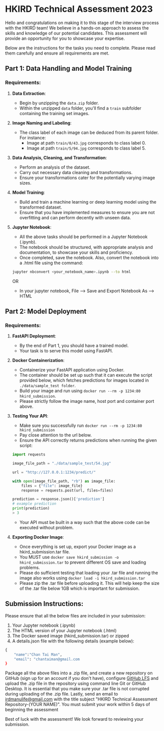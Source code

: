 # HKIRD Technical Assessment 2023

Hello and congratulations on making it to this stage of the interview process with the HKIRD team! We believe in a hands-on approach to assess the skills and knowledge of our potential candidates. This assessment will provide an opportunity for you to showcase your expertise.

Below are the instructions for the tasks you need to complete. Please read them carefully and ensure all requirements are met.

## Part 1: Data Handling and Model Training

### Requirements:

1. **Data Extraction**:
    - Begin by unzipping the `data.zip` folder.
    - Within the unzipped `data` folder, you'll find a `train` subfolder containing the training set images.

2. **Image Naming and Labeling**:
    - The class label of each image can be deduced from its parent folder. For instance:
      - Image at path `train/0/43.jpg` corresponds to class label 0.
      - Image at path `train/5/94.jpg` corresponds to class label 5.

3. **Data Analysis, Cleaning, and Transformation**:
    - Perform an analysis of the dataset.
    - Carry out necessary data cleaning and transformations.
    - Ensure your transformations cater for the potentially varying image sizes.

4. **Model Training**:
    - Build and train a machine learning or deep learning model using the transformed dataset.
    - Ensure that you have implemented measures to ensure you are not overfitting and can perform decently with unseen data.

5. **Jupyter Notebook**:
    - All the above tasks should be performed in a Jupyter Notebook (.ipynb).
    - The notebook should be structured, with appropriate analysis and documentation, to showcase your skills and proficiency.
    - Once completed, save the notebook. Also, convert the notebook into a .html file using the command:
    ```bash
    jupyter nbconvert <your_notebook_name>.ipynb --to html
    ```
    OR
    - In your jupyter notebook, File --> Save and Export Notebook As --> HTML

## Part 2: Model Deployment

### Requirements:

1. **FastAPI Deployment**:
    - By the end of Part 1, you should have a trained model.
    - Your task is to serve this model using FastAPI.

2. **Docker Containerization**:
    - Containerize your FastAPI application using Docker.
    - The container should be set up such that it can execute the script provided below, which fetches predictions for images located in `./data/sample_test folder`.
    - Build your image and run using `docker run --rm -p 1234:80 hkird_submission`.
    - Please strictly follow the image name, host port and container port above.

3. **Testing Your API**:
    - Make sure you successfully run `docker run --rm -p 1234:80 hkird_submission`
    - Pay close attention to the url below.
    - Ensure the API correctly returns predictions when running the given script:
    ```python
    import requests

    image_file_path = "./data/sample_test/54.jpg"

    url = "http://127.0.0.1:1234/predict/"

    with open(image_file_path, "rb") as image_file:
        files = {"file": image_file}
        response = requests.post(url, files=files)

    prediction = response.json()['prediction']
    # example prediction
    print(prediction)
    > 3
    ```
    - Your API must be built in a way such that the above code can be executed without problem.


4. **Exporting Docker Image**:
    - Once everything is set up, export your Docker image as a hkird_submission.tar file.
    - You MUST use `docker save hkird_submission -o hkird_submission.tar` to prevent different OS save and loading problems.
    - Please do sufficient testing that loading your .tar file and running the image also works using `docker load -i hkird_submission.tar`
    - Please zip the .tar file before uploading it. This will help keep the size of the .tar file below 1GB which is important for submission.

## Submission Instructions:

Please ensure that all the below files are included in your submission:

1. Your Jupyter notebook (.ipynb)
2. The HTML version of your Jupyter notebook (.html)
3. The Docker saved image (hkird_submission.tar) or zipped
4. A details.json file with the following details (example below):

```python
{
    "name":"Chan Tai Man",
    "email": "chantaiman@gmail.com
}
```

Package all the above files into a .zip file, and create a new repository on GitHub (sign up for an account if you don't have), configure [GitHub LFS](https://docs.github.com/en/repositories/working-with-files/managing-large-files/configuring-git-large-file-storage) and upload the .zip file in the repository using command line Git or GitHub Desktop. It is essential that you make sure your .tar file is not corrupted during uploading of the .zip file. Lastly, send an email to irdmanulife@gmail.com with the title subject "HKIRD Technical Assessment Repository-(YOUR NAME)". You must submit your work within 5 days of beginning the assessment

Best of luck with the assessment! We look forward to reviewing your submission.
